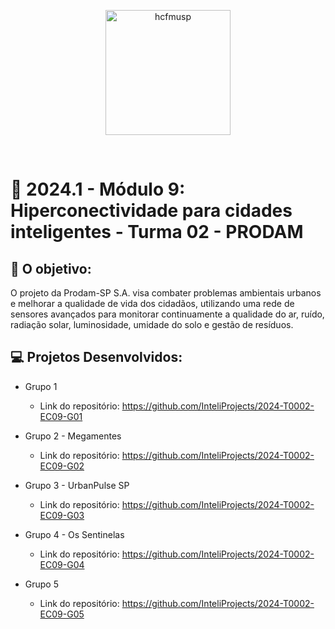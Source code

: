 <div align="center">

<img src="https://github.com/InteliProjects/2024-T0002-EC09/assets/123901342/548aa4e5-46e7-4bf9-abef-9848af026565" alt="hcfmusp" width="200"/> </div>

<br>

# 🙋 2024.1 - Módulo 9: Hiperconectividade para cidades inteligentes - Turma 02 - PRODAM


## 🎯 O objetivo:

O projeto da Prodam-SP S.A. visa combater problemas ambientais urbanos e melhorar a qualidade de vida dos cidadãos, utilizando uma rede de sensores avançados para monitorar continuamente a qualidade do ar, ruído, radiação solar, luminosidade, umidade do solo e gestão de resíduos.


## 💻 Projetos Desenvolvidos: 

- Grupo 1 
  - Link do repositório: https://github.com/InteliProjects/2024-T0002-EC09-G01

- Grupo 2 - Megamentes
  - Link do repositório: https://github.com/InteliProjects/2024-T0002-EC09-G02

- Grupo 3 - UrbanPulse SP
  - Link do repositório: https://github.com/InteliProjects/2024-T0002-EC09-G03

- Grupo 4 - Os Sentinelas
  - Link do repositório: https://github.com/InteliProjects/2024-T0002-EC09-G04

- Grupo 5 
  - Link do repositório: https://github.com/InteliProjects/2024-T0002-EC09-G05
